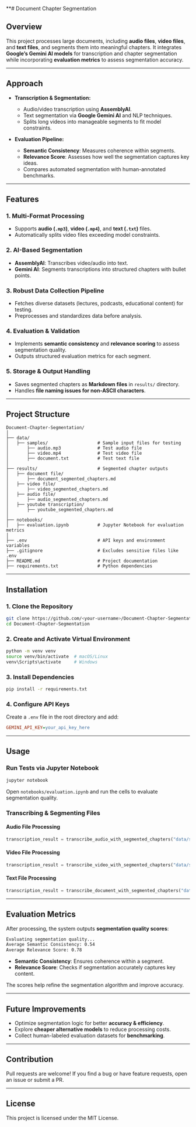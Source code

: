 **# Document Chapter Segmentation

## Overview
This project processes large documents, including **audio files**, **video files**, and **text files**, and segments them into meaningful chapters. It integrates **Google’s Gemini AI models** for transcription and chapter segmentation while incorporating **evaluation metrics** to assess segmentation accuracy.

---

## Approach
- **Transcription & Segmentation:**
  - Audio/video transcription using **AssemblyAI**.
  - Text segmentation via **Google Gemini AI** and NLP techniques.
  - Splits long videos into manageable segments to fit model constraints.

- **Evaluation Pipeline:**
  - **Semantic Consistency**: Measures coherence within segments.
  - **Relevance Score**: Assesses how well the segmentation captures key ideas.
  - Compares automated segmentation with human-annotated benchmarks.

---

## Features
### **1. Multi-Format Processing**
- Supports **audio (`.mp3`)**, **video (`.mp4`)**, and **text (`.txt`)** files.
- Automatically splits video files exceeding model constraints.

### **2. AI-Based Segmentation**
- **AssemblyAI**: Transcribes video/audio into text.
- **Gemini AI**: Segments transcriptions into structured chapters with bullet points.

### **3. Robust Data Collection Pipeline**
- Fetches diverse datasets (lectures, podcasts, educational content) for testing.
- Preprocesses and standardizes data before analysis.

### **4. Evaluation & Validation**
- Implements **semantic consistency** and **relevance scoring** to assess segmentation quality.
- Outputs structured evaluation metrics for each segment.

### **5. Storage & Output Handling**
- Saves segmented chapters as **Markdown files** in `results/` directory.
- Handles **file naming issues for non-ASCII characters**.

---

## Project Structure
```
Document-Chapter-Segmentation/
│
├── data/
│   ├── samples/                   # Sample input files for testing
│       ├── audio.mp3              # Test audio file
│       ├── video.mp4              # Test video file
│       ├── document.txt           # Test text file
│
├── results/                       # Segmented chapter outputs
│   ├── document file/
│       ├── document_segmented_chapters.md
│   ├── video file/
│       ├── video_segmented_chapters.md
│   ├── audio file/
│       ├── audio_segmented_chapters.md
│   ├── youtube transcription/
│       ├── youtube_segmented_chapters.md
│
├── notebooks/
│   ├── evaluation.ipynb           # Jupyter Notebook for evaluation metrics
│
├── .env                           # API keys and environment variables
├── .gitignore                     # Excludes sensitive files like .env
├── README.md                      # Project documentation
├── requirements.txt               # Python dependencies
```

---

## Installation
### **1. Clone the Repository**
```bash
git clone https://github.com/<your-username>/Document-Chapter-Segmentation.git
cd Document-Chapter-Segmentation
```

### **2. Create and Activate Virtual Environment**
```bash
python -m venv venv
source venv/bin/activate  # macOS/Linux
venv\Scripts\activate     # Windows
```

### **3. Install Dependencies**
```bash
pip install -r requirements.txt
```

### **4. Configure API Keys**
Create a `.env` file in the root directory and add:
```ini
GEMINI_API_KEY=your_api_key_here
```

---

## Usage
### **Run Tests via Jupyter Notebook**
```bash
jupyter notebook
```
Open `notebooks/evaluation.ipynb` and run the cells to evaluate segmentation quality.

### **Transcribing & Segmenting Files**
#### **Audio File Processing**
```python
transcription_result = transcribe_audio_with_segmented_chapters("data/samples/audio.mp3")
```

#### **Video File Processing**
```python
transcription_result = transcribe_video_with_segmented_chapters("data/samples/video.mp4")
```

#### **Text File Processing**
```python
transcription_result = transcribe_document_with_segmented_chapters("data/samples/document.txt")
```

---

## Evaluation Metrics
After processing, the system outputs **segmentation quality scores**:
```bash
Evaluating segmentation quality...
Average Semantic Consistency: 0.54
Average Relevance Score: 0.78
```
- **Semantic Consistency**: Ensures coherence within a segment.
- **Relevance Score**: Checks if segmentation accurately captures key content.

The scores help refine the segmentation algorithm and improve accuracy.

---

## Future Improvements
- Optimize segmentation logic for better **accuracy & efficiency**.
- Explore **cheaper alternative models** to reduce processing costs.
- Collect human-labeled evaluation datasets for **benchmarking**.

---

## Contribution
Pull requests are welcome! If you find a bug or have feature requests, open an issue or submit a PR.

---

## License
This project is licensed under the MIT License.

